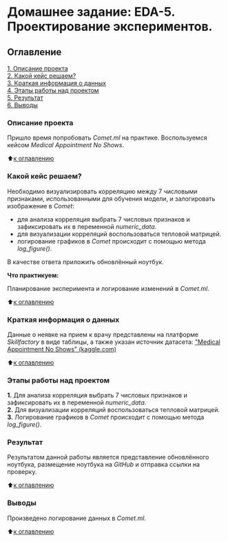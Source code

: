 # Домашнее задание: EDA-5. Проектирование экспериментов.

## Оглавление
[1. Описание проекта](https://github.com/Ekaterina-1989/SF_Data_Science/blob/main/SkillFactory/EDA/EDA-5.%20Проектирование%20экспериментов/Практика.%20Проектирование%20экспериментов/README.md#Описание-проекта)   
[2. Какой кейс решаем?](https://github.com/Ekaterina-1989/SF_Data_Science/blob/main/SkillFactory/EDA/EDA-5.%20Проектирование%20экспериментов/Практика.%20Проектирование%20экспериментов/README.md#Какой-кейс-решаем?)   
[3. Краткая информация о данных](https://github.com/Ekaterina-1989/SF_Data_Science/blob/main/SkillFactory/EDA/EDA-5.%20Проектирование%20экспериментов/Практика.%20Проектирование%20экспериментов/README.md#Краткая-информация-о-данных)   
[4. Этапы работы над проектом](https://github.com/Ekaterina-1989/SF_Data_Science/blob/main/SkillFactory/EDA/EDA-5.%20Проектирование%20экспериментов/Практика.%20Проектирование%20экспериментов/README.md#Этапы-работы-над-проектом)   
[5. Результат](https://github.com/Ekaterina-1989/SF_Data_Science/blob/main/SkillFactory/EDA/EDA-5.%20Проектирование%20экспериментов/Практика.%20Проектирование%20экспериментов/README.md#Результат)   
[6. Выводы](https://github.com/Ekaterina-1989/SF_Data_Science/blob/main/SkillFactory/EDA/EDA-5.%20Проектирование%20экспериментов/Практика.%20Проектирование%20экспериментов/README.md#Выводы)   


### Описание проекта
Пришло время попробовать *Comet.ml* на практике. Воспользуемся кейсом *Medical Appointment No Shows*.

:arrow_up:[к оглавлению](https://github.com/Ekaterina-1989/SF_Data_Science/blob/main/SkillFactory/EDA/EDA-5.%20Проектирование%20экспериментов/Практика.%20Проектирование%20экспериментов/README.md#Оглавление)  


### Какой кейс решаем?   
Необходимо визуализировать корреляцию между 7 числовыми признаками, использованными для обучения модели, и залогировать изображение в *Comet*:

* для анализа корреляция выбрать 7 числовых признаков и зафиксировать их в переменной *numeric_datа*.
* для визуализации корреляций воспользоваться тепловой матрицей.
* логирование графиков в *Comet* происходит с помощью метода *log_figure()*.

В качестве ответа приложить обновлённый ноутбук.

**Что практикуем:**   

Планирование эксперимента и логирование изменений в *Comet.ml*.

:arrow_up:[к оглавлению](https://github.com/Ekaterina-1989/SF_Data_Science/blob/main/SkillFactory/EDA/EDA-5.%20Проектирование%20экспериментов/Практика.%20Проектирование%20экспериментов/README.md#Оглавление)  


### Краткая информация о данных   
Данные о неявке на прием к врачу представлены на платформе *Skillfactory* в виде таблицы, а также указан источник датасета: ["Medical Appointment No Shows" (kaggle.com)](https://www.kaggle.com/datasets/joniarroba/noshowappointments)

:arrow_up:[к оглавлению](https://github.com/Ekaterina-1989/SF_Data_Science/blob/main/SkillFactory/EDA/EDA-5.%20Проектирование%20экспериментов/Практика.%20Проектирование%20экспериментов/README.md#Оглавление)  


### Этапы работы над проектом
**1.** Для анализа корреляция выбрать 7 числовых признаков и зафиксировать их в переменной *numeric_datа*.   
**2.** Для визуализации корреляций воспользоваться тепловой матрицей.   
**3.** Логирование графиков в *Comet* происходит с помощью метода *log_figure()*.   


### Результат
Результатом данной работы является представление обновлённого ноутбука, размещение ноутбука на *GitHub* и отправка ссылки на проверку.   

:arrow_up:[к оглавлению](https://github.com/Ekaterina-1989/SF_Data_Science/blob/main/SkillFactory/EDA/EDA-5.%20Проектирование%20экспериментов/Практика.%20Проектирование%20экспериментов/README.md#Оглавление)  


### Выводы
Произведено логирование данных в *Comet.ml*.

:arrow_up:[к оглавлению](https://github.com/Ekaterina-1989/SF_Data_Science/blob/main/SkillFactory/EDA/EDA-5.%20Проектирование%20экспериментов/Практика.%20Проектирование%20экспериментов/README.md#Оглавление)  